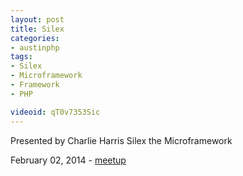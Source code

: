 ```yaml
---
layout: post
title: Silex
categories:
- austinphp
tags:
- Silex
- Microframework
- Framework
- PHP

videoid: qT0v7353Sic
---
```

 
Presented by Charlie Harris 
Silex the Microframework


February 02, 2014 - <a href="http://www.meetup.com/austinphp/events/159560332/">meetup</a>  
